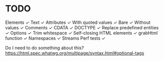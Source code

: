 # TODO

Elements ✓
Text ✓
Attributes ✓
With quoted values ✓
Bare ✓
Without values ✓
Comments ✓
CDATA ✓
DOCTYPE ✓
Replace predefined entities ✓
Options ✓
Trim whitespace ✓
Self-closing HTML elements ✓
grabHtml function ✓
Namespaces ✓
Streams
Perf tests ✓

Do I need to do something about this?
<https://html.spec.whatwg.org/multipage/syntax.html#optional-tags>
